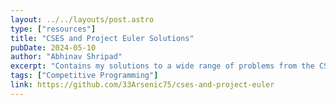 ```yaml
---
layout: ../../layouts/post.astro
type: ["resources"]
title: "CSES and Project Euler Solutions"
pubDate: 2024-05-10
author: "Abhinav Shripad"
excerpt: "Contains my solutions to a wide range of problems from the CSES Problem Set and Project Euler. The repository includes explanations, and strategies"
tags: ["Competitive Programming"]
link: https://github.com/33Arsenic75/cses-and-project-euler
---
```

